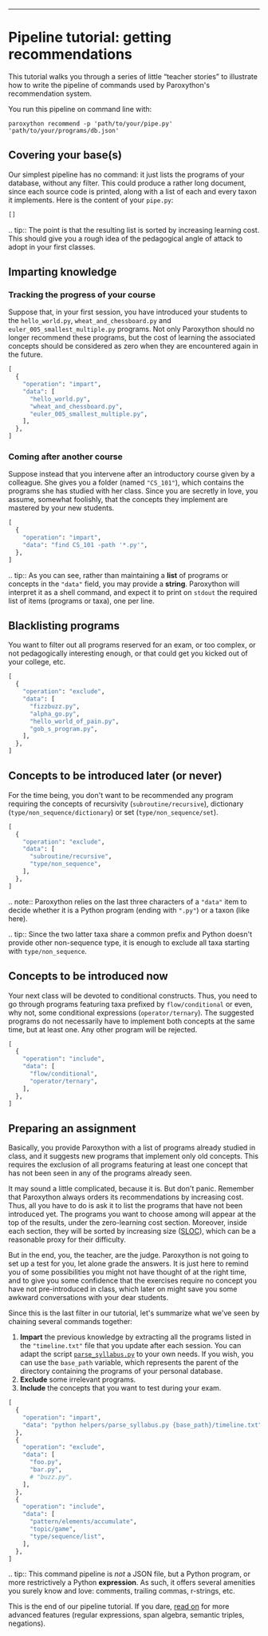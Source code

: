 
----

# Pipeline tutorial: getting recommendations

This tutorial walks you through a series of little “teacher stories” to illustrate how to write the pipeline of commands used by Paroxython's recommendation system.

You run this pipeline on command line with:

```
paroxython recommend -p 'path/to/your/pipe.py' 'path/to/your/programs/db.json'
```

## Covering your base(s)

Our simplest pipeline has no command: it just lists the programs of your database, without any filter. This could produce a rather long document, since each source code is printed, along with a list of each and every taxon it implements. Here is the content of your `pipe.py`:

```python
[]
```

.. tip::
    The point is that the resulting list is sorted by increasing learning cost. This should give you a rough idea of the pedagogical angle of attack to adopt in your first classes.

## Imparting knowledge

### Tracking the progress of your course

Suppose that, in your first session, you have introduced your students to the `hello_world.py`, `wheat_and_chessboard.py` and `euler_005_smallest_multiple.py` programs. Not only Paroxython should no longer recommend these programs, but the cost of learning the associated concepts should be considered as zero when they are encountered again in the future.

```python
[
  {
    "operation": "impart",
    "data": [
      "hello_world.py",
      "wheat_and_chessboard.py",
      "euler_005_smallest_multiple.py",
    ],
  },
]
```

### Coming after another course

Suppose instead that you intervene after an introductory course given by a colleague. She gives you a folder (named `"CS_101"`), which contains the programs she has studied with her class. Since you are secretly in love, you assume, somewhat foolishly, that the concepts they implement are mastered by your new students.

```python
[
  {
    "operation": "impart",
    "data": "find CS_101 -path '*.py'",
  },
]
```

.. tip::
    As you can see, rather than maintaining a **list** of programs or concepts in the `"data"` field, you may provide a **string**. Paroxython will interpret it as a shell command, and expect it to print on `stdout` the required list of items (programs or taxa), one per line.

## Blacklisting programs

You want to filter out all programs reserved for an exam, or too complex, or not pedagogically interesting enough, or that could get you kicked out of your college, etc.

```python
[
  {
    "operation": "exclude",
    "data": [
      "fizzbuzz.py",
      "alpha_go.py",
      "hello_world_of_pain.py",
      "gob_s_program.py",
    ],
  },
]
```

## Concepts to be introduced later (or never)

For the time being, you don't want to be recommended any program requiring the concepts of recursivity (`subroutine/recursive`), dictionary (`type/non_sequence/dictionary`) or set (`type/non_sequence/set`).

```python
[
  {
    "operation": "exclude",
    "data": [
      "subroutine/recursive",
      "type/non_sequence",
    ],
  },
]
```

.. note::
    Paroxython relies on the last three characters of a `"data"` item to decide whether it is a
    Python program (ending with `".py"`) or a taxon (like here).

.. tip::
    Since the two latter taxa share a common prefix and Python doesn't provide other non-sequence
    type, it is enough to exclude all taxa starting with `type/non_sequence`.

## Concepts to be introduced now

Your next class will be devoted to conditional constructs. Thus, you need to go through programs featuring taxa prefixed by `flow/conditional` or even, why not, some conditional expressions (`operator/ternary`). The suggested programs do not necessarily have to implement both concepts at the same time, but at least one. Any other program will be rejected.

```python
[
  {
    "operation": "include",
    "data": [
      "flow/conditional",
      "operator/ternary",
    ],
  },
]
```

## Preparing an assignment

Basically, you provide Paroxython with a list of programs already studied in class, and it suggests new programs that implement only old concepts. This requires the exclusion of all programs featuring at least one concept that has not been seen in any of the programs already seen.

It may sound a little complicated, because it is. But don't panic. Remember that Paroxython always orders its recommendations by increasing cost. Thus, all you have to do is ask it to list the programs that have not been introduced yet. The programs you want to choose among will appear at the top of the results, under the zero-learning cost section. Moreover, inside each section, they will be sorted by increasing size ([SLOC](https://en.wikipedia.org/wiki/Source_lines_of_code)), which can be a reasonable proxy for their difficulty.

But in the end, you, the teacher, are the judge. Paroxython is not going to set up a test for you, let alone grade the answers. It is just here to remind you of some possibilities you might not have thought of at the right time, and to give you some confidence that the exercises require no concept you have not pre-introduced in class, which later on might save you some awkward conversations with your dear students.

Since this is the last filter in our tutorial, let's summarize what we've seen by chaining several commands together:

1. **Impart** the previous knowledge by extracting all the programs listed in the `"timeline.txt"` file that you update after each session. You can adapt the script [`parse_syllabus.py`](https://repo/helpers/parse_syllabus.py) to your own needs. If you wish, you can use the `base_path` variable, which represents the parent of the directory containing the programs of your personal database.
2. **Exclude** some irrelevant programs.
3. **Include** the concepts that you want to test during your exam.

```python
[
  {
    "operation": "impart",
    "data": "python helpers/parse_syllabus.py {base_path}/timeline.txt",
  },
  {
    "operation": "exclude",
    "data": [
      "foo.py",
      "bar.py",
      # "buzz.py",
    ],
  },
  {
    "operation": "include",
    "data": [
      "pattern/elements/accumulate",
      "topic/game",
      "type/sequence/list",
    ],
  },
]
```

.. tip::
    This command pipeline is _not_ a JSON file, but a Python program, or more restrictively a Python **expression**. As such, it offers several amenities you surely know and love: comments, trailing commas, r-strings, etc.

This is the end of our pipeline tutorial. If you dare, [read on](#deep-in-the-pipeline) for more advanced features (regular expressions, span algebra, semantic triples, negations).
